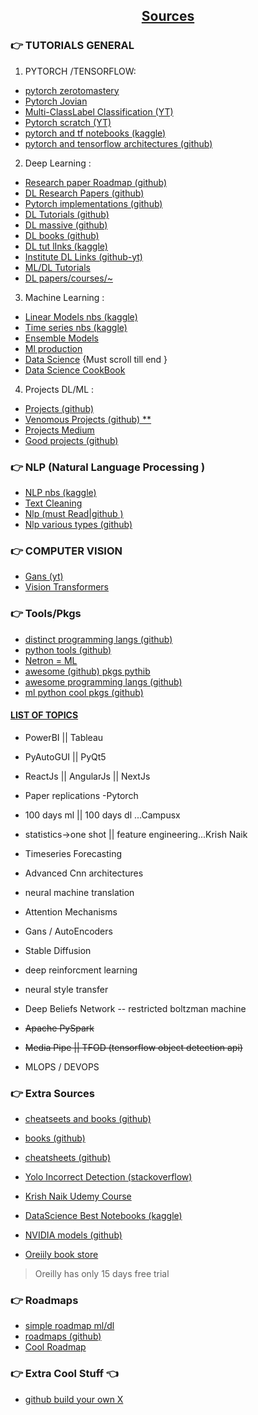 <h2 style="text-align:center;text-decoration:underline;">

 Sources

</h2>

### :point_right: **TUTORIALS GENERAL**

1. PYTORCH /TENSORFLOW:

- [pytorch zerotomastery](https://www.learnpytorch.io/02_pytorch_classification/)
- [Pytorch Jovian](https://jovian.ai/learn/deep-learning-with-pytorch-zero-to-gans)
- [Multi-ClassLabel Classification (YT) ](https://www.youtube.com/watch?v=qMhNYVJH5Ag&list=PL5foUFuneQnoqUIOt6QDdf51jRN6HSVYi)
- [Pytorch scratch (YT)](https://www.youtube.com/playlist?list=PLhhyoLH6IjfxeoooqP9rhU3HJIAVAJ3Vz)
- [pytorch and tf notebooks (kaggle)](https://www.kaggle.com/discussions/getting-started/281996)
- [pytorch and tensorflow architectures (github)](https://github.com/rasbt/deeplearning-models)

2. Deep Learning :
- [Research paper Roadmap (github)](https://github.com/floodsung/Deep-Learning-Papers-Reading-Roadmap)
- [DL Research Papers (github)]( https://github.com/terryum/awesome-deep-learning-papers)
- [Pytorch implementations (github)](https://github.com/labmlai/annotated_deep_learning_paper_implementations)
- [DL Tutorials (github) ](https://github.com/ahkarami/Great-Deep-Learning-Tutorials)
- [DL massive (github)](https://github.com/ChristosChristofidis/awesome-deep-learning?tab=readme-ov-file#books)
- [DL books (github)](https://github.com/ahkarami/Great-Deep-Learning-Books)
- [DL tut lInks (kaggle)](https://www.kaggle.com/discussions/getting-started/218320s)
- [Institute DL Links (github-yt)](https://github.com/dair-ai/ML-YouTube-Courses)
- [ML/DL Tutorials](https://github.com/ujjwalkarn/Machine-Learning-Tutorials)
- [DL papers/courses/~](https://github.com/guillaume-chevalier/Awesome-Deep-Learning-Resources)

3. Machine Learning :
- [Linear Models  nbs (kaggle)](https://www.kaggle.com/discussions/getting-started/276640)
- [Time series nbs (kaggle)](https://www.kaggle.com/c/store-sales-time-series-forecasting/discussion/276912)
- [Ensemble Models ](https://www.kaggle.com/discussions/getting-started/277121)
- [Ml production](https://github.com/EthicalML/awesome-production-machine-learning)
- [Data Science](https://github.com/academic/awesome-datascience) {Must scroll till end }
- [Data Science CookBook](https://github.com/andkret/Cookbook)



4. Projects DL/ML :
- [Projects (github)](https://github.com/ZohebAbai/Deep-Learning-Projects)
- [Venomous Projects (github) **](https://github.com/abhisheks008/DL-Simplified)
- [Projects Medium](https://sharmaji27.medium.com/20-unique-deep-learning-projects-with-source-code-9b9a76c29da9)
- [Good projects (github)](https://github.com/lukas/ml-class)




### :point_right: **NLP (Natural Language Processing )**

* [NLP nbs (kaggle)](https://www.kaggle.com/discussions/getting-started/279372)
* [Text Cleaning](https://gauravtanwar1.medium.com/nlp-a-comprehensive-guide-to-text-cleaning-and-preprocessing-63f364febfc5)
* [Nlp (must Read|github )](https://github.com/keon/awesome-nlp)
* [Nlp various types (github)](https://github.com/lyeoni/nlp-tutorial/tree/masterV)

### :point_right: **COMPUTER VISION**

* [Gans (yt)](https://www.youtube.com/watch?v=tIExopLw29U&list=PLv8Cp2NvcY8AbK0RNZGeQFEPESqCzHQvj)
* [Vision Transformers](https://www.youtube.com/watch?v=nTlLAS7N7qE&list=PLv8Cp2NvcY8DLQc0vBk7JS3FpX6dgNKWI)

### :point_right: **Tools/Pkgs**

- [distinct programming langs (github)](https://github.com/josephmisiti/awesome-machine-learning)
- [python tools (github)](https://github.com/ml-tooling/best-of-ml-python)
- [Netron = ML](https://github.com/lutzroeder/netron)
- [awesome (github) pkgs pythib](https://github.com/krzjoa/awesome-python-data-science#readme)
- [awesome programming langs (github)](https://github.com/sindresorhus/awesome)
- [ml python cool pkgs (github)](https://github.com/mbadry1/Trending-Deep-Learning)


#### <u>LIST OF TOPICS</u>
- PowerBI || Tableau 
- PyAutoGUI || PyQt5
- ReactJs || AngularJs || NextJs 
- Paper replications -Pytorch
- 100 days ml || 100 days dl ...Campusx
- statistics->one shot  || feature engineering...Krish Naik



- Timeseries Forecasting 
- Advanced Cnn architectures 
- neural machine translation
- Attention Mechanisms 
- Gans / AutoEncoders
-  Stable Diffusion
- deep reinforcment learning 
- neural style transfer
- Deep Beliefs Network -- restricted boltzman machine 
- ~~Apache PySpark~~
- ~~Media Pipe || TFOD (tensorflow object detection api)~~
- MLOPS / DEVOPS 




### :point_right: Extra Sources

- [cheatseets and books (github)](https://github.com/TheSuranaverse/Resources/blob/main/Cheat%20Sheets/Deep%20Learning%20Cheat%20Sheet/cheatsheet-convolutional-neural-networks.pdf)
- [books (github)](https://github.com/josephmisiti/awesome-machine-learning/blob/master/books.md)
- [cheatsheets (github)](https://github.com/yash42828/Data-Science--All-Cheat-Sheet)


- [Yolo Incorrect Detection (stackoverflow)](
https://stackoverflow.com/questions/78820748/alot-of-incorrect-detection-using-yolov8)
- [Krish Naik Udemy Course ](https://www.youtube.com/watch?v=m_34mufafYYs)

- [DataScience Best Notebooks (kaggle)](https://www.kaggle.com/code/shivamb/data-science-glossary-on-kaggle)

- [NVIDIA models (github)](https://github.com/NVIDIA/DeepLearningExamples)

- [Oreiily book store](https://www.oreilly.com/search/?q=machine%20learning&rows=10&page=6)
> Oreilly has only 15 days free trial


### :point_right: Roadmaps 
- [simple roadmap ml/dl](https://www.kaggle.com/discussions/general/262128)
- [roadmaps (github)](https://github.com/kamranahmedse/developer-roadmap)
- [Cool Roadmap](https://github.com/AMAI-GmbH/AI-Expert-Roadmap)



### :point_right: Extra Cool Stuff :point_left:
- [github build your own X](https://github.com/codecrafters-io/build-your-own-x)

